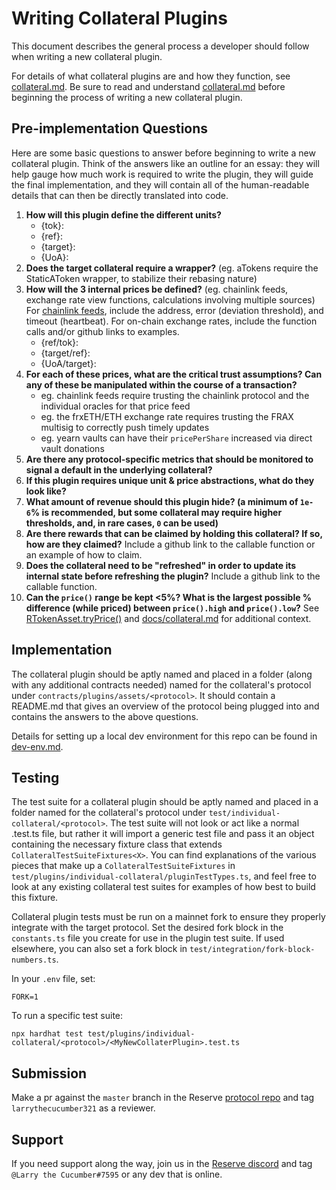 # Writing Collateral Plugins

This document describes the general process a developer should follow when writing a new collateral plugin.

For details of what collateral plugins are and how they function, see [collateral.md](./collateral.md). Be sure to read and understand [collateral.md](./collateral.md) before beginning the process of writing a new collateral plugin.

## Pre-implementation Questions

Here are some basic questions to answer before beginning to write a new collateral plugin. Think of the answers like an outline for an essay: they will help gauge how much work is required to write the plugin, they will guide the final implementation, and they will contain all of the human-readable details that can then be directly translated into code.

1. **How will this plugin define the different units?**
   - {tok}:
   - {ref}:
   - {target}:
   - {UoA}:
2. **Does the target collateral require a wrapper?** (eg. aTokens require the StaticAToken wrapper, to stabilize their rebasing nature)
3. **How will the 3 internal prices be defined?** (eg. chainlink feeds, exchange rate view functions, calculations involving multiple sources) For [chainlink feeds](https://data.chain.link/ethereum/mainnet), include the address, error (deviation threshold), and timeout (heartbeat). For on-chain exchange rates, include the function calls and/or github links to examples.
   - {ref/tok}:
   - {target/ref}:
   - {UoA/target}:
4. **For each of these prices, what are the critical trust assumptions? Can any of these be manipulated within the course of a transaction?**
   - eg. chainlink feeds require trusting the chainlink protocol and the individual oracles for that price feed
   - eg. the frxETH/ETH exchange rate requires trusting the FRAX multisig to correctly push timely updates
   - eg. yearn vaults can have their `pricePerShare` increased via direct vault donations
5. **Are there any protocol-specific metrics that should be monitored to signal a default in the underlying collateral?**
6. **If this plugin requires unique unit & price abstractions, what do they look like?**
7. **What amount of revenue should this plugin hide? (a minimum of `1e-6`% is recommended, but some collateral may require higher thresholds, and, in rare cases, `0` can be used)**
8. **Are there rewards that can be claimed by holding this collateral? If so, how are they claimed?** Include a github link to the callable function or an example of how to claim.
9. **Does the collateral need to be "refreshed" in order to update its internal state before refreshing the plugin?** Include a github link to the callable function.
10. **Can the `price()` range be kept <5%? What is the largest possible % difference (while priced) between `price().high` and `price().low`?** See [RTokenAsset.tryPrice()](../contracts/plugins/assets/RTokenAsset.sol) and [docs/collateral.md](./collateral.md#price) for additional context.

## Implementation

The collateral plugin should be aptly named and placed in a folder (along with any additional contracts needed) named for the collateral's protocol under `contracts/plugins/assets/<protocol>`. It should contain a README.md that gives an overview of the protocol being plugged into and contains the answers to the above questions.

Details for setting up a local dev environment for this repo can be found in [dev-env.md](./dev-env.md).

## Testing

The test suite for a collateral plugin should be aptly named and placed in a folder named for the collateral's protocol under `test/individual-collateral/<protocol>`. The test suite will not look or act like a normal .test.ts file, but rather it will import a generic test file and pass it an object containing the necessary fixture class that extends `CollateralTestSuiteFixtures<X>`. You can find explanations of the various pieces that make up a `CollateralTestSuiteFixtures` in `test/plugins/individual-collateral/pluginTestTypes.ts`, and feel free to look at any existing collateral test suites for examples of how best to build this fixture.

Collateral plugin tests must be run on a mainnet fork to ensure they properly integrate with the target protocol. Set the desired fork block in the `constants.ts` file you create for use in the plugin test suite. If used elsewhere, you can also set a fork block in `test/integration/fork-block-numbers.ts`.

In your `.env` file, set:

```
FORK=1
```

To run a specific test suite:

```
npx hardhat test test/plugins/individual-collateral/<protocol>/<MyNewCollaterPlugin>.test.ts
```

## Submission

Make a pr against the `master` branch in the Reserve [protocol repo](https://github.com/reserve-protocol/protocol) and tag `larrythecucumber321` as a reviewer.

## Support

If you need support along the way, join us in the [Reserve discord](https://discord.gg/FYsAUB3m) and tag `@Larry the Cucumber#7595` or any dev that is online.
